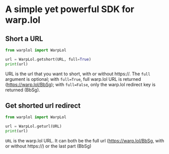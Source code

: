 # A simple yet powerful SDK for warp.lol

## Short a URL

```py
from warplol import WarpLol

url = WarpLol.getshort(URL, full=True) 
print(url)
```
URL is the url that you want to short, with or without https://.
The `full` argument is optional; with `full=True`, full warp.lol URL is returned (https://warp.lol/BbSg); with `full=False`, only the warp.lol redirect key is returned (BbSg).


## Get shorted url redirect

```py
from warplol import WarpLol

url = WarpLol.geturl(URL)
print(url)
```

`URL` is the warp.lol URL. It can both be the full url (https://warp.lol/BbSg, with or without https://) or the last part (BbSg)
